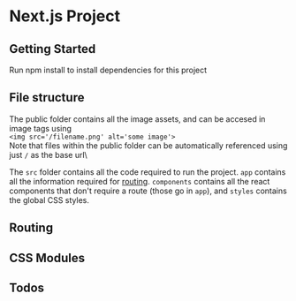 # Next.js Project

## Getting Started
Run npm install to install dependencies for this project

## File structure
The public folder contains all the image assets, and can be accesed in image tags using\
`<img src='/filename.png' alt='some image'>`\
Note that files within the public folder can be automatically referenced using just `/` as the base url\\

The `src` folder contains all the code required to run the project. `app` contains all the information required for [routing](https://github.com/JimmyALiu/iMuslims/blob/migrate-nextjs/README.md#routing). `components` contains all the react components that don't require a route (those go in `app`), and `styles` contains the global CSS styles.


## Routing


## CSS Modules


## Todos
